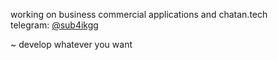 working on business commercial applications and chatan.tech  
telegram: [@sub4ikgg](https://t.me/sub4ikgg)

~ develop whatever you want  

<!---
Sub4ikGG/Sub4ikGG is a ✨ special ✨ repository because its `README.md` (this file) appears on your GitHub profile.
You can click the Preview link to take a look at your changes.
--->
